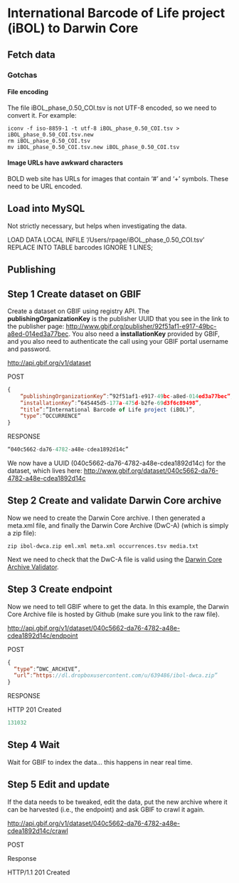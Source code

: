 # International Barcode of Life project (iBOL) to Darwin Core

## Fetch data


### Gotchas

#### File encoding
The file iBOL_phase_0.50_COI.tsv is not UTF-8 encoded, so we need to convert it. For example:

```
iconv -f iso-8859-1 -t utf-8 iBOL_phase_0.50_COI.tsv > iBOL_phase_0.50_COI.tsv.new
rm iBOL_phase_0.50_COI.tsv
mv iBOL_phase_0.50_COI.tsv.new iBOL_phase_0.50_COI.tsv
```

#### Image URLs have awkward characters
BOLD web site has URLs for images that contain ‘#’ and ‘+’ symbols. These need to be URL encoded.

## Load into MySQL

Not strictly necessary, but helps when investigating the data.

LOAD DATA LOCAL INFILE ‘/Users/rpage/iBOL_phase_0.50_COI.tsv’ REPLACE INTO TABLE barcodes IGNORE 1 LINES;





## Publishing

## Step 1 Create dataset on GBIF

Create a dataset on GBIF using registry API. The **publishingOrganizationKey** is the publisher UUID that you see in the link to the publisher page: http://www.gbif.org/publisher/92f51af1-e917-49bc-a8ed-014ed3a77bec. You also need a **installationKey** provided by GBIF, and you also need to authenticate the call using your GBIF portal username and password.

http://api.gbif.org/v1/dataset

POST

```javascript
{
	“publishingOrganizationKey”:”92f51af1-e917-49bc-a8ed-014ed3a77bec”,
	“installationKey”:”645445d5-177a-475d-b2fe-69d3f6c89498”,
	“title”:”International Barcode of Life project (iBOL)”,
	“type”:”OCCURRENCE” 
}
```
RESPONSE

```javascript
“040c5662-da76-4782-a48e-cdea1892d14c”
```

We now have a UUID (040c5662-da76-4782-a48e-cdea1892d14c) for the dataset, which lives here: http://www.gbif.org/dataset/040c5662-da76-4782-a48e-cdea1892d14c

## Step 2 Create and validate Darwin Core archive

Now we need to create the Darwin Core archive. 
I then generated a meta.xml file, and finally the Darwin Core Archive (DwC-A) (which is simply a zip file):

```
zip ibol-dwca.zip eml.xml meta.xml occurrences.tsv media.txt
```

Next we need to check that the DwC-A file is valid using the [Darwin Core Archive Validator](http://tools.gbif.org/dwca-validator/).

## Step 3 Create endpoint

Now we need to tell GBIF where to get the data. In this example, the Darwin Core Archive file is hosted by Github (make sure you link to the raw file).

http://api.gbif.org/v1/dataset/040c5662-da76-4782-a48e-cdea1892d14c/endpoint

POST
```javascript
{
  “type”:”DWC_ARCHIVE”,
  “url”:”https://dl.dropboxusercontent.com/u/639486/ibol-dwca.zip”
}
```

RESPONSE 

HTTP 201 Created

```javascript
131032
```

## Step 4 Wait

Wait for GBIF to index the data… this happens in near real time.

## Step 5 Edit and update

If the data needs to be tweaked, edit the data, put the new archive where it can be harvested (i.e., the endpoint) and ask GBIF to crawl it again.

http://api.gbif.org/v1/dataset/040c5662-da76-4782-a48e-cdea1892d14c/crawl

POST

Response

HTTP/1.1 201 Created





